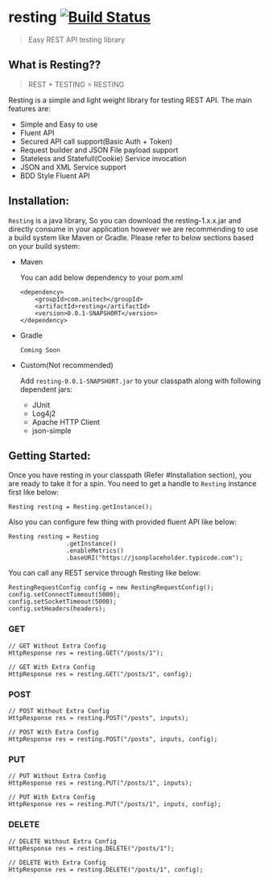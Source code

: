 # resting [![Build Status](https://travis-ci.org/anitechcs/resting.svg?branch=master)](https://travis-ci.org/anitechcs/resting)

> Easy REST API testing library

## What is Resting??
> REST + TESTING = RESTING

Resting is a simple and light weight library for testing REST API. The main features are:

   * Simple and Easy to use
   * Fluent API
   * Secured API call support(Basic Auth + Token)
   * Request builder and JSON File payload support
   * Stateless and Statefull(Cookie) Service invocation 
   * JSON and XML Service support
   * BDD Style Fluent API


## Installation:

`Resting` is a java library, So you can download the resting-1.x.x.jar and directly consume in your application however we are recommending to use a build system like Maven or Gradle. Please refer to below sections based on your build system: 

* Maven

	You can add below dependency to your pom.xml
	
	```
	<dependency>
	    <groupId>com.anitech</groupId>
	    <artifactId>resting</artifactId>
	    <version>0.0.1-SNAPSHORT</version>
	</dependency>
	```
	

* Gradle
	
	```
	Coming Soon
	```
	

* Custom(Not recommended) 

	Add `resting-0.0.1-SNAPSHORT.jar` to your classpath along with following dependent jars:

	- JUnit
	- Log4j2
	- Apache HTTP Client
	- json-simple
	

## Getting Started:

Once you have resting in your classpath (Refer #Installation section), you are ready to take it for a spin. You need to get a handle to `Resting` instance first like below:

	
	Resting resting = Resting.getInstance();
	
Also you can configure few thing with provided fluent API like below:
	
	
	Resting	resting = Resting
					.getInstance()
					.enableMetrics()
					.baseURI("https://jsonplaceholder.typicode.com");
	

You can call any REST service through Resting like below:

```
RestingRequestConfig config = new RestingRequestConfig();
config.setConnectTimeout(5000);
config.setSocketTimeout(5000);
config.setHeaders(headers);
```
### GET
```
// GET Without Extra Config
HttpResponse res = resting.GET("/posts/1");
	
// GET With Extra Config
HttpResponse res = resting.GET("/posts/1", config);
```
### POST
```	
// POST Without Extra Config
HttpResponse res = resting.POST("/posts", inputs);
	
// POST With Extra Config	
HttpResponse res = resting.POST("/posts", inputs, config);
```
### PUT
```
// PUT Without Extra Config
HttpResponse res = resting.PUT("/posts/1", inputs);
	
// PUT With Extra Config	
HttpResponse res = resting.PUT("/posts/1", inputs, config);
```
### DELETE
```
// DELETE Without Extra Config
HttpResponse res = resting.DELETE("/posts/1");
	
// DELETE With Extra Config
HttpResponse res = resting.DELETE("/posts/1", config);
```
		
